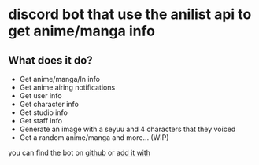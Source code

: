 # discord bot that use the anilist api to get anime/manga info

## What does it do?

- Get anime/manga/ln info
- Get anime airing notifications 
- Get user info
- Get character info
- Get studio info
- Get staff info
- Generate an image with a seyuu and 4 characters that they voiced
- Get a random anime/manga
and more... (WIP)

you can find the bot on [github](https://github.com/ValgulNecron/kasuki) or [add it with](https://discord.com/api/oauth2/authorize?client_id=923286536445894697&permissions=533113194560&scope=bot)